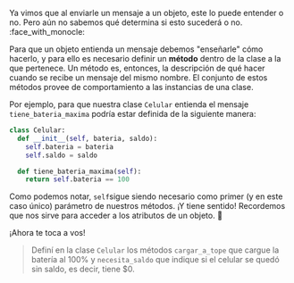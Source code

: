 Ya vimos que al enviarle un mensaje a un objeto, este lo puede entender o no. Pero aún no sabemos qué determina si esto sucederá o no. :face_with_monocle:

Para que un objeto entienda un mensaje debemos "enseñarle" cómo hacerlo, y para ello es necesario definir un **método** dentro de la clase a la que pertenece. Un método es, entonces, la descripción de qué hacer cuando se recibe un mensaje del mismo nombre. El conjunto de estos métodos provee de comportamiento a las instancias de una clase. 

Por ejemplo, para que nuestra clase `Celular` entienda el mensaje `tiene_bateria_maxima` podría estar definida de la siguiente manera:

```python
class Celular:
  def __init__(self, bateria, saldo):
    self.bateria = bateria
    self.saldo = saldo

  def tiene_bateria_maxima(self):
    return self.bateria == 100
```

Como podemos notar, `self`sigue siendo necesario como primer (y en este caso único) parámetro de nuestros métodos. ¡Y tiene sentido! Recordemos que nos sirve para acceder a los atributos de un objeto. :eyes:

¡Ahora te toca a vos! 

> Definí en la clase `Celular` los métodos `cargar_a_tope` que cargue la batería al 100% y `necesita_saldo` que indique si el celular se quedó sin saldo, es decir, tiene $0.